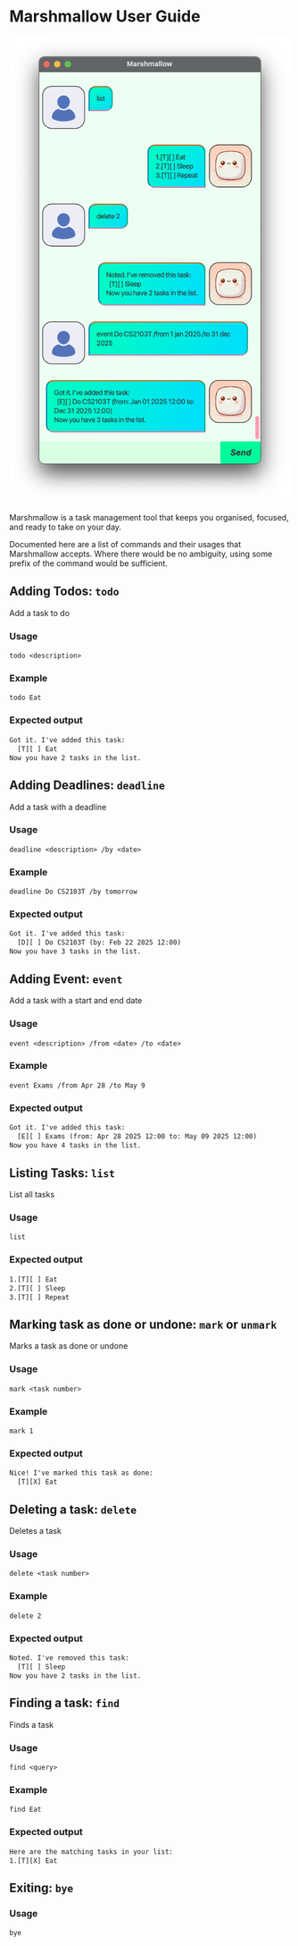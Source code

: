 # Marshmallow User Guide

![Marshmallow user interface screenshot](Ui.png)

Marshmallow is a task management tool that keeps you organised, focused, and ready to take on your day.

Documented here are a list of commands and their usages that Marshmallow accepts. Where there would be no ambiguity, using some prefix of the command would be sufficient.

## Adding Todos: `todo`

Add a task to do

### Usage
```
todo <description>
```

### Example
```
todo Eat
```

### Expected output
```
Got it. I've added this task:
  [T][ ] Eat
Now you have 2 tasks in the list.
```

## Adding Deadlines: `deadline`

Add a task with a deadline

### Usage
```
deadline <description> /by <date>
```

### Example
```
deadline Do CS2103T /by tomorrow
```

### Expected output
```
Got it. I've added this task:
  [D][ ] Do CS2103T (by: Feb 22 2025 12:00)
Now you have 3 tasks in the list.
```

## Adding Event: `event`

Add a task with a start and end date

### Usage
```
event <description> /from <date> /to <date>
```

### Example
```
event Exams /from Apr 28 /to May 9
```

### Expected output
```
Got it. I've added this task:
  [E][ ] Exams (from: Apr 28 2025 12:00 to: May 09 2025 12:00)
Now you have 4 tasks in the list.
```

## Listing Tasks: `list`

List all tasks

### Usage
```
list
```

### Expected output
```
1.[T][ ] Eat
2.[T][ ] Sleep
3.[T][ ] Repeat
```

## Marking task as done or undone: `mark` or `unmark`

Marks a task as done or undone

### Usage
```
mark <task number>
```

### Example
```
mark 1
```

### Expected output
```
Nice! I've marked this task as done:
  [T][X] Eat
```

## Deleting a task: `delete`

Deletes a task

### Usage
```
delete <task number>
```

### Example
```
delete 2
```

### Expected output
```
Noted. I've removed this task:
  [T][ ] Sleep
Now you have 2 tasks in the list.
```

## Finding a task: `find`

Finds a task

### Usage
```
find <query>
```

### Example
```
find Eat
```

### Expected output
```
Here are the matching tasks in your list:
1.[T][X] Eat
```

## Exiting: `bye`

### Usage
```
bye
```